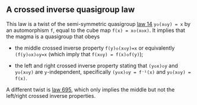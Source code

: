 ## A crossed inverse quasigroup law

This law is a twist of the semi-symmetric quasigroup [law 14](https://teorth.github.io/equational_theories/implications/?14) `y◇(x◇y) = x` by an automorphism `f`, equal to the cube map `f(x) = x◇(x◇x)`.  It implies that the magma is a quasigroup that obeys

- the middle crossed inverse property `f(y)◇(x◇y)=x` or equivalently `(f(y)◇x)◇y=x` (which imply that `f(x◇y) = f(x)◇f(y)`);

- the left and right crossed inverse property stating that `(y◇x)◇y` and `y◇(x◇y)` are `y`-independent, specifically `(y◇x)◇y = f⁻¹(x)` and `y◇(x◇y) = f(x)`.

A different twist is [law 695](https://teorth.github.io/equational_theories/implications/?695), which only implies the middle but not the left/right crossed inverse properties.
